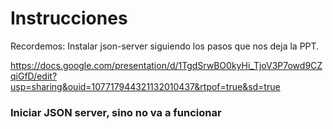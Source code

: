 # Instrucciones

Recordemos: Instalar json-server siguiendo los pasos que nos deja la PPT.

https://docs.google.com/presentation/d/1TgdSrwBO0kyHi_TjoV3P7owd9CZqiGfD/edit?usp=sharing&ouid=107717944321132010437&rtpof=true&sd=true

### Iniciar JSON server, sino no va a funcionar